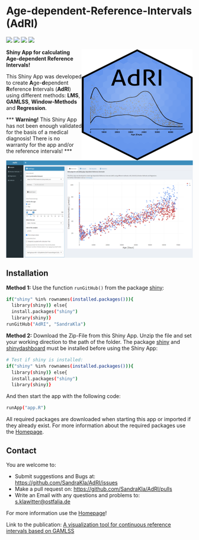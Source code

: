 # Age-dependent-Reference-Intervals (AdRI)

![](https://img.shields.io/github/license/SandraKla/AdRI.svg)
![](https://img.shields.io/github/last-commit/SandraKla/AdRI.svg)
![](https://img.shields.io/github/languages/count/SandraKla/AdRI.svg)
![](https://img.shields.io/github/languages/top/SandraKla/AdRI.svg)

<img src="www/Logo.png" width="300px" height="300px" align="right"/>

**Shiny App for calculating Age-dependent Reference Intervals!**

This Shiny App was developed to create **A**ge-**d**ependent **R**eference **I**ntervals (**AdRI**) using different methods: **LMS**, **GAMLSS**, **Window-Methods** and **Regression**.

*** **Warning!** This Shiny App has not been enough validated for the basis of a medical diagnosis! There is no warranty for the app and/or the reference intervals! ***

<img src="docs/shiny_overview.png" align="center"/>

## Installation 

**Method 1:**
Use the function ```runGitHub()``` from the package [shiny](https://cran.r-project.org/web/packages/shiny/index.html):

```bash
if("shiny" %in% rownames(installed.packages())){
  library(shiny)} else{
  install.packages("shiny")
  library(shiny)}
runGitHub("AdRI", "SandraKla")
```

**Method 2:**
Download the Zip-File from this Shiny App. Unzip the file and set your working direction to the path of the folder. 
The package [shiny](https://cran.r-project.org/web/packages/shiny/index.html) and [shinydashboard](https://cran.r-project.org/web/packages/shinydashboard/index.html) must be installed before using the Shiny App:

```bash
# Test if shiny is installed:
if("shiny" %in% rownames(installed.packages())){
  library(shiny)} else{
  install.packages("shiny")
  library(shiny)}
```
And then start the app with the following code:
```bash
runApp("app.R")
```

All required packages are downloaded when starting this app or imported if they already exist. For more information about the required packages use the [Homepage](https://sandrakla.github.io/AdRI/).

## Contact

You are welcome to:
- Submit suggestions and Bugs at: https://github.com/SandraKla/AdRI/issues
- Make a pull request on: https://github.com/SandraKla/AdRI/pulls
- Write an Email with any questions and problems to: s.klawitter@ostfalia.de

For more information use the [Homepage](https://sandrakla.github.io/AdRI/)!

Link to the publication: [A visualization tool for continuous reference intervals based on GAMLSS](https://www.degruyter.com/document/doi/10.1515/labmed-2023-0033/html)
